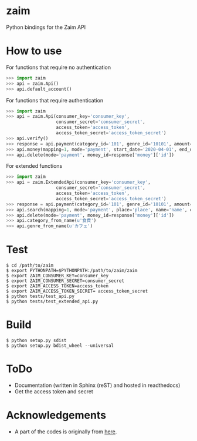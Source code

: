 # zaim
Python bindings for the Zaim API

# How to use
For functions that require no authentication
```python
>>> import zaim
>>> api = zaim.Api()
>>> api.default_account()
```

For functions that require authentication
```python
>>> import zaim
>>> api = zaim.Api(consumer_key='consumer_key',
                   consumer_secret='consumer_secret',
                   access_token='access_token',
                   access_token_secret='access_token_secret')
>>> api.verify()
>>> response = api.payment(category_id='101', genre_id='10101', amount=1, date='2020-04-01', comment='comment', name='name', place='place', from_account_id=0)
>>> api.money(mapping=1, mode='payment', start_date='2020-04-01', end_date='2020-04-01')
>>> api.delete(mode='payment', money_id=response['money']['id'])
```

For extended functions
```python
>>> import zaim
>>> api = zaim.ExtendedApi(consumer_key='consumer_key',
                   consumer_secret='consumer_secret',
                   access_token='access_token',
                   access_token_secret='access_token_secret')
>>> response = api.payment(category_id='101', genre_id='10101', amount=1, date='2020-04-01', comment='comment', name='name', place='place', from_account_id=0)
>>> api.search(mapping=1, mode='payment', place='place', name='name', comment='comment')
>>> api.delete(mode='payment', money_id=response['money']['id'])
>>> api.category_from_name(u'食費')
>>> api.genre_from_name(u'カフェ')
```

# Test
```
$ cd /path/to/zaim
$ export PYTHONPATH=$PYTHONPATH:/path/to/zaim/zaim
$ export ZAIM_CONSUMER_KEY=consumer_key
$ export ZAIM_CONSUMER_SECRET=consumer_secret
$ export ZAIM_ACCESS_TOKEN=access_token
$ export ZAIM_ACCESS_TOKEN_SECRET= access_token_secret
$ python tests/test_api.py
$ python tests/test_extended_api.py
```

# Build
```
$ python setup.py sdist
$ python setup.py bdist_wheel --universal
```

# ToDo

- Documentation (written in Sphinx (reST) and hosted in readthedocs)
- Get the access token and secret

# Acknowledgements
- A part of the codes is originally from [here](https://github.com/konomae/zaimpy).
